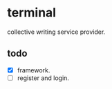 # terminal
collective writing service provider.

## todo
- [x] framework.
- [ ] register and login.
